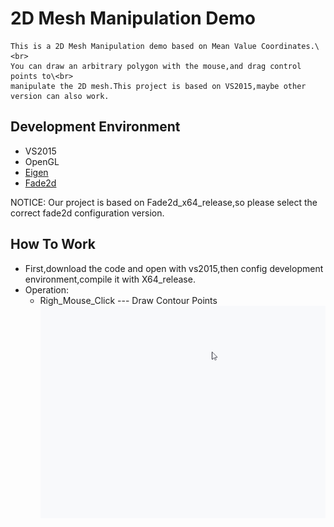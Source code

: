 # 2D Mesh Manipulation Demo

    This is a 2D Mesh Manipulation demo based on Mean Value Coordinates.\<br>
    You can draw an arbitrary polygon with the mouse,and drag control points to\<br>
    manipulate the 2D mesh.This project is based on VS2015,maybe other version can also work.
## Development Environment
   * VS2015 
   * OpenGL
   * [Eigen](http://eigen.tuxfamily.org/index.php?title=Main_Page)
   * [Fade2d](https://www.geom.at/fade2d/html/)
   
   NOTICE: Our project is based on Fade2d_x64_release,so please select the correct fade2d configuration version.
   
## How To Work
   * First,download the code and open with vs2015,then config development environment,compile it with X64_release.
   * Operation:
        * Righ_Mouse_Click --- Draw Contour Points
        ![](https://github.com/fanghao6666/2D-Mesh-Manipulation/raw/master/picture/draw_contour.gif)
 

